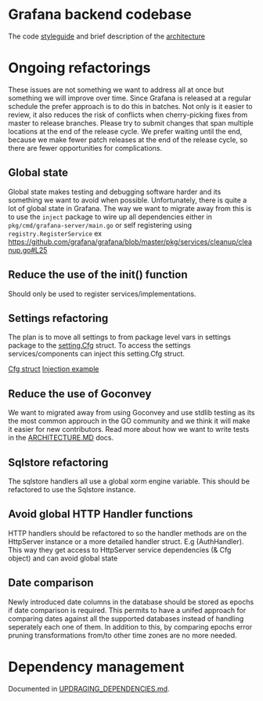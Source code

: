 # Grafana backend codebase

The code [styleguide](/contribute/style-guides/backend.md) and brief description of the [architecture](ARCHITECTURE.md)

# Ongoing refactorings

These issues are not something we want to address all at once but something we will improve over time. Since Grafana is released at a regular schedule the prefer approach is to do this in batches. Not only is it easier to review, it also reduces the risk of conflicts when cherry-picking fixes from master to release branches. Please try to submit changes that span multiple locations at the end of the release cycle. We prefer waiting until the end, because we make fewer patch releases at the end of the release cycle, so there are fewer opportunities for complications.

## Global state

Global state makes testing and debugging software harder and its something we want to avoid when possible.
Unfortunately, there is quite a lot of global state in Grafana. The way we want to migrate away from this
is to use the `inject` package to wire up all dependencies either in `pkg/cmd/grafana-server/main.go` or
self registering using `registry.RegisterService` ex https://github.com/grafana/grafana/blob/master/pkg/services/cleanup/cleanup.go#L25

## Reduce the use of the init() function

Should only be used to register services/implementations.

## Settings refactoring

The plan is to move all settings to from package level vars in settings package to the [setting.Cfg](https://github.com/grafana/grafana/blob/df917663e6f358a076ed3daa9b199412e95c11f4/pkg/setting/setting.go#L210) struct. To access the settings services/components can inject this setting.Cfg struct.

[Cfg struct](https://github.com/grafana/grafana/blob/df917663e6f358a076ed3daa9b199412e95c11f4/pkg/setting/setting.go#L210)
[Injection example](https://github.com/grafana/grafana/blob/df917663e6f358a076ed3daa9b199412e95c11f4/pkg/services/cleanup/cleanup.go#L20)

## Reduce the use of Goconvey

We want to migrated away from using Goconvey and use stdlib testing as its the most common approuch in the GO community and we think it will make it easier for new contributors. Read more about how we want to write tests in the [ARCHITECTURE.MD](ARCHITECTURE.md#Testing) docs.

## Sqlstore refactoring

The sqlstore handlers all use a global xorm engine variable. This should be refactored to use the Sqlstore instance.

## Avoid global HTTP Handler functions

HTTP handlers should be refactored to so the handler methods are on the HttpServer instance or a more detailed handler struct. E.g (AuthHandler). This way they get access to HttpServer service dependencies (& Cfg object) and can avoid global state

## Date comparison

Newly introduced date columns in the database should be stored as epochs if date comparison is required. This permits to have a unifed approach for comparing dates against all the supported databases instead of handling seperately each one of them. In addition to this, by comparing epochs error pruning transformations from/to other time zones are no more needed.

# Dependency management

Documented in [UPDRAGING_DEPENDENCIES.md](https://github.com/grafana/grafana/blob/master/UPGRADING_DEPENDENCIES.md).
